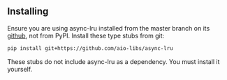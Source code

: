 ## Installing


Ensure you are using async-lru installed from the master branch on its [github](https://github.com/aio-libs/async-lru), not from PyPI. Install these type stubs from git:

```sh
pip install git+https://github.com/aio-libs/async-lru
```

These stubs do not include async-lru as a dependency. You must install it yourself.

